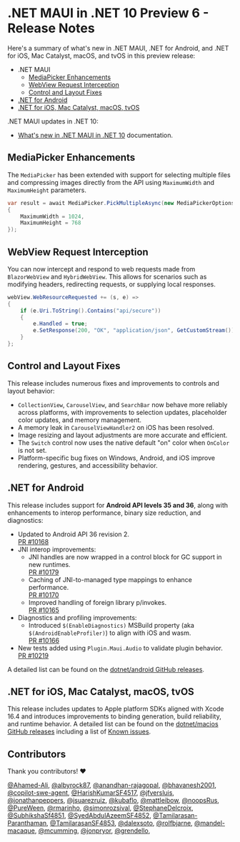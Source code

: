 # .NET MAUI in .NET 10 Preview 6 - Release Notes

Here's a summary of what's new in .NET MAUI, .NET for Android, and .NET for iOS, Mac Catalyst, macOS, and tvOS in this preview release:

- .NET MAUI
  - [MediaPicker Enhancements](#mediapicker-enhancements)
  - [WebView Request Interception](#webview-request-interception)
  - [Control and Layout Fixes](#control-and-layout-fixes)
- [.NET for Android](#net-for-android)
- [.NET for iOS, Mac Catalyst, macOS, tvOS](#net-for-ios-mac-catalyst-macos-tvos)

.NET MAUI updates in .NET 10:

- [What's new in .NET MAUI in .NET 10](https://learn.microsoft.com/dotnet/maui/whats-new/dotnet-10) documentation.

## MediaPicker Enhancements

The `MediaPicker` has been extended with support for selecting multiple files and compressing images directly from the API using `MaximumWidth` and `MaximumHeight` parameters.

```csharp
var result = await MediaPicker.PickMultipleAsync(new MediaPickerOptions
{
    MaximumWidth = 1024,
    MaximumHeight = 768
});
```

## WebView Request Interception

You can now intercept and respond to web requests made from `BlazorWebView` and `HybridWebView`. This allows for scenarios such as modifying headers, redirecting requests, or supplying local responses.

```csharp
webView.WebResourceRequested += (s, e) =>
{
    if (e.Uri.ToString().Contains("api/secure"))
    {
        e.Handled = true;
        e.SetResponse(200, "OK", "application/json", GetCustomStream());
    }
};
```

## Control and Layout Fixes

This release includes numerous fixes and improvements to controls and layout behavior:

- `CollectionView`, `CarouselView`, and `SearchBar` now behave more reliably across platforms, with improvements to selection updates, placeholder color updates, and memory management.
- A memory leak in `CarouselViewHandler2` on iOS has been resolved.
- Image resizing and layout adjustments are more accurate and efficient.
- The `Switch` control now uses the native default "on" color when `OnColor` is not set.
- Platform-specific bug fixes on Windows, Android, and iOS improve rendering, gestures, and accessibility behavior.

## .NET for Android

This release includes support for **Android API levels 35 and 36**, along with enhancements to interop performance, binary size reduction, and diagnostics:

- Updated to Android API 36 revision 2.\
  [PR #10168](https://github.com/dotnet/android/pull/10168)
- JNI interop improvements:
  - JNI handles are now wrapped in a control block for GC support in new runtimes.\
    [PR #10179](https://github.com/dotnet/android/pull/10179)
  - Caching of JNI-to-managed type mappings to enhance performance.\
    [PR #10170](https://github.com/dotnet/android/pull/10170)
  - Improved handling of foreign library p/invokes.\
    [PR #10165](https://github.com/dotnet/android/pull/10165)
- Diagnostics and profiling improvements:
  - Introduced `$(EnableDiagnostics)` MSBuild property (aka `$(AndroidEnableProfiler)`) to align with iOS and wasm.\
    [PR #10166](https://github.com/dotnet/android/pull/10166)
- New tests added using `Plugin.Maui.Audio` to validate plugin behavior.\
  [PR #10219](https://github.com/dotnet/android/pull/10219)

A detailed list can be found on the [dotnet/android GitHub releases](https://github.com/dotnet/android/releases/).

## .NET for iOS, Mac Catalyst, macOS, tvOS

This release includes updates to Apple platform SDKs aligned with Xcode 16.4 and introduces improvements to binding generation, build reliability, and runtime behavior. A detailed list can be found on the [dotnet/macios GitHub releases](https://github.com/dotnet/macios/releases/) including a list of [Known issues](https://github.com/dotnet/macios/wiki/Known-issues-in-.NET10).

## Contributors

Thank you contributors! ❤️

[@Ahamed-Ali](https://github.com/Ahamed-Ali), [@albyrock87](https://github.com/albyrock87), [@anandhan-rajagopal](https://github.com/anandhan-rajagopal), [@bhavanesh2001](https://github.com/bhavanesh2001), [@copilot-swe-agent](https://github.com/copilot-swe-agent), [@HarishKumarSF4517](https://github.com/HarishKumarSF4517), [@jfversluis](https://github.com/jfversluis), [@jonathanpeppers](https://github.com/jonathanpeppers), [@jsuarezruiz](https://github.com/jsuarezruiz), [@kubaflo](https://github.com/kubaflo), [@mattleibow](https://github.com/mattleibow), [@noopsRus](https://github.com/noopsRus), [@PureWeen](https://github.com/PureWeen), [@rmarinho](https://github.com/rmarinho), [@simonrozsival](https://github.com/simonrozsival), [@StephaneDelcroix](https://github.com/StephaneDelcroix), [@SubhikshaSf4851](https://github.com/SubhikshaSf4851), [@SyedAbdulAzeemSF4852](https://github.com/SyedAbdulAzeemSF4852), [@Tamilarasan-Paranthaman](https://github.com/Tamilarasan-Paranthaman), [@TamilarasanSF4853](https://github.com/TamilarasanSF4853), [@dalexsoto](https://github.com/dalexsoto), [@rolfbjarne](https://github.com/rolfbjarne), [@mandel-macaque](https://github.com/mandel-macaque), [@mcumming](https://github.com/mcumming), [@jonpryor](https://github.com/jonpryor), [@grendello](https://github.com/grendello), 
